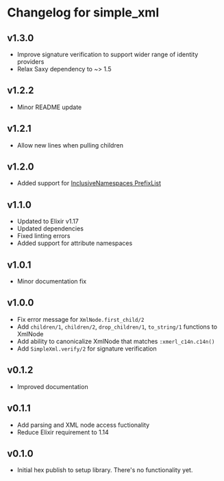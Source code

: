 # Changelog for simple_xml

## v1.3.0

* Improve signature verification to support wider range of identity providers
* Relax Saxy dependency to ~> 1.5

## v1.2.2

* Minor README update

## v1.2.1

* Allow new lines when pulling children

## v1.2.0

* Added support for [InclusiveNamespaces PrefixList](https://www.w3.org/TR/xml-exc-c14n/#def-InclusiveNamespaces-PrefixList)

## v1.1.0

* Updated to Elixir v1.17
* Updated dependencies
* Fixed linting errors
* Added support for attribute namespaces

## v1.0.1

* Minor documentation fix

## v1.0.0

* Fix error message for `XmlNode.first_child/2`
* Add `children/1`, `children/2`, `drop_children/1`, `to_string/1` functions to XmlNode
* Add ability to canonicalize XmlNode that matches `:xmerl_c14n.c14n()`
* Add `SimpleXml.verify/2` for signature verification

## v0.1.2

* Improved documentation

## v0.1.1

* Add parsing and XML node access fuctionality
* Reduce Elixir requirement to 1.14

## v0.1.0

* Initial hex publish to setup library.  There's no functionality yet.
